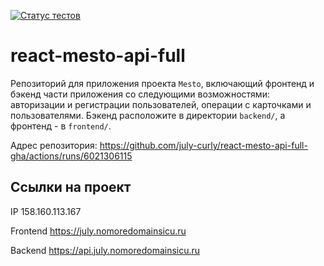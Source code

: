 [![Статус тестов](../../actions/workflows/tests.yml/badge.svg)](../../actions/workflows/tests.yml)

# react-mesto-api-full
Репозиторий для приложения проекта `Mesto`, включающий фронтенд и бэкенд части приложения со следующими возможностями: авторизации и регистрации пользователей, операции с карточками и пользователями. Бэкенд расположите в директории `backend/`, а фронтенд - в `frontend/`. 
  
  
Адрес репозитория: https://github.com/july-curly/react-mesto-api-full-gha/actions/runs/6021306115

## Ссылки на проект

IP 158.160.113.167

Frontend https://july.nomoredomainsicu.ru

Backend https://api.july.nomoredomainsicu.ru
